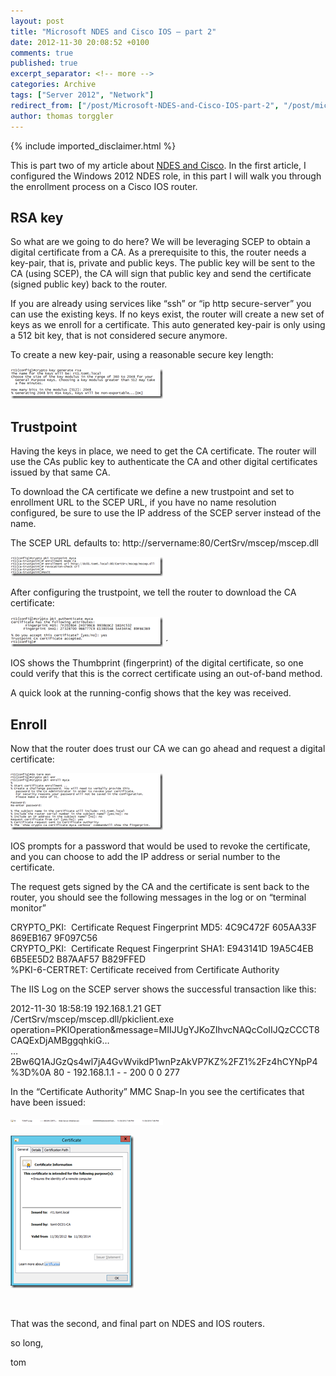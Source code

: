 ```yaml
---
layout: post
title: "Microsoft NDES and Cisco IOS – part 2"
date: 2012-11-30 20:08:52 +0100
comments: true
published: true
excerpt_separator: <!-- more -->
categories: Archive
tags: ["Server 2012", "Network"]
redirect_from: ["/post/Microsoft-NDES-and-Cisco-IOS-part-2", "/post/microsoft-ndes-and-cisco-ios-part-2"]
author: thomas torggler
---
```

<!-- more -->
{% include imported_disclaimer.html %}
<p>This is part two of my article about <a href="/post/Microsoft-NDES-and-Cisco-IOS-part-1.aspx" target="_blank">NDES and Cisco</a>. In the first article, I configured the Windows 2012 NDES role, in this part I will walk you through the enrollment process on a Cisco IOS router.</p>  <h2>RSA key</h2>  <p>So what are we going to do here? We will be leveraging SCEP to obtain a digital certificate from a CA. As a prerequisite to this, the router needs a key-pair, that is, private and public keys. The public key will be sent to the CA (using SCEP), the CA will sign that public key and send the certificate (signed public key) back to the router.</p>  <p>If you are already using services like “ssh” or “ip http secure-server” you can use the existing keys. If no keys exist, the router will create a new set of keys as we enroll for a certificate. This auto generated key-pair is only using a 512 bit key, that is not considered secure anymore.</p>  <p>To create a new key-pair, using a reasonable secure key length:</p>  <p><a href="/assets/image_478.png"><img title="image" style="border-left-width: 0px; border-right-width: 0px; border-bottom-width: 0px; display: inline; border-top-width: 0px" border="0" alt="image" src="/assets/image_thumb_476.png" width="244" height="48" /></a>&#160;</p>  <h2></h2>  <h2></h2>  <h2>Trustpoint</h2>  <p>Having the keys in place, we need to get the CA certificate. The router will use the CAs public key to authenticate the CA and other digital certificates issued by that same CA.</p>  <p>To download the CA certificate we define a new trustpoint and set to enrollment URL to the SCEP URL, if you have no name resolution configured, be sure to use the IP address of the SCEP server instead of the name.</p>  <p>The SCEP URL defaults to: http://servername:80/CertSrv/mscep/mscep.dll</p>  <p><a href="/assets/image_479.png"><img title="image" style="border-left-width: 0px; border-right-width: 0px; border-bottom-width: 0px; display: inline; border-top-width: 0px" border="0" alt="image" src="/assets/image_thumb_477.png" width="244" height="31" /></a> </p>  <p>After configuring the trustpoint, we tell the router to download the CA certificate:</p>  <p><a href="/assets/image_480.png"><img title="image" style="border-left-width: 0px; border-right-width: 0px; border-bottom-width: 0px; display: inline; border-top-width: 0px" border="0" alt="image" src="/assets/image_thumb_478.png" width="244" height="48" /></a> ´</p>  <p>IOS shows the Thumbprint (fingerprint) of the digital certificate, so one could verify that this is the correct certificate using an out-of-band method.</p>  <p>A quick look at the running-config shows that the key was received.</p>  <h2>Enroll</h2>  <p>Now that the router does trust our CA we can go ahead and request a digital certificate:</p>  <p><a href="/assets/image_481.png"><img title="image" style="border-top: 0px; border-right: 0px; border-bottom: 0px; border-left: 0px; display: inline" border="0" alt="image" src="/assets/image_thumb_479.png" width="244" height="91" /></a> </p>  <p>IOS prompts for a password that would be used to revoke the certificate, and you can choose to add the IP address or serial number to the certificate. </p>  <p>The request gets signed by the CA and the certificate is sent back to the router, you should see the following messages in the log or on “terminal monitor”</p>  <p>CRYPTO_PKI:&#160; Certificate Request Fingerprint MD5: 4C9C472F 605AA33F 869EB167 9F097C56    <br />CRYPTO_PKI:&#160; Certificate Request Fingerprint SHA1: E943141D 19A5C4EB 6B5EE5D2 B87AAF57 B829FFED     <br />%PKI-6-CERTRET: Certificate received from Certificate Authority</p>  <p>The IIS Log on the SCEP server shows the successful transaction like this:</p>  <p>2012-11-30 18:58:19 192.168.1.21 GET /CertSrv/mscep/mscep.dll/pkiclient.exe operation=PKIOperation&amp;message=MIIJUgYJKoZIhvcNAQcCoIIJQzCCCT8CAQExDjAMBggqhkiG…   <br />…2Bw6Q1AJGzQs4wl7jA4GvWvikdP1wnPzAkVP7KZ%2FZ1%2Fz4hCYNpP4%3D%0A 80 - 192.168.1.1 - - 200 0 0 277</p>  <p>In the “Certificate Authority” MMC Snap-In you see the certificates that have been issued:</p>  <p><a href="/assets/image_482.png"><img title="image" style="border-top: 0px; border-right: 0px; border-bottom: 0px; border-left: 0px; display: inline" border="0" alt="image" src="/assets/image_thumb_480.png" width="244" height="9" /></a> </p>  <p><a href="/assets/image_483.png"><img title="image" style="border-top: 0px; border-right: 0px; border-bottom: 0px; border-left: 0px; display: inline" border="0" alt="image" src="/assets/image_thumb_481.png" width="197" height="244" /></a> </p>  <p>&#160;</p>  <p>That was the second, and final part on NDES and IOS routers.</p>  <p>so long,</p>  <p>tom</p>
